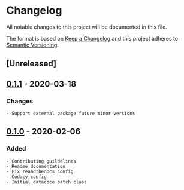 # Changelog
All notable changes to this project will be documented in this file.

The format is based on [Keep a Changelog](http://keepachangelog.com/en/1.0.0/)
and this project adheres to [Semantic Versioning](http://semver.org/spec/v2.0.0.html).

## [Unreleased]

## [0.1.1] - 2020-03-18
### Changes
    - Support external package future minor versions


## [0.1.0] - 2020-02-06
### Added
    - Contributing guildelines
    - Readme documentation
    - Fix reaadthedocs config
    - Codacy config
    - Initial datacoco batch class

[0.1.1]: https://github.com/equinoxfitness/datacoco-batch/compare/v0.1.0...v0.1.1
[0.1.0]: https://github.com/equinoxfitness/datacoco-batch/releases/tag/v0.1.0
